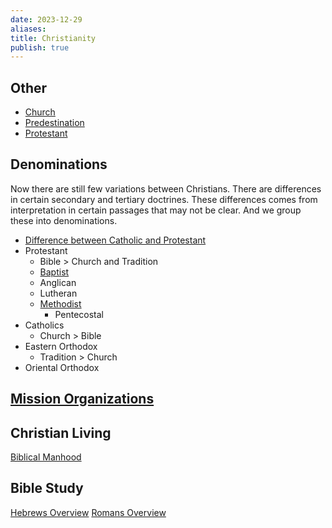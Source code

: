 ```yaml
---
date: 2023-12-29
aliases: 
title: Christianity
publish: true
---
```

## Other
- [Church](../../Church.md)
- [Predestination](../../Predestination.md)
- [Protestant](../../Protestant.md)

## Denominations
Now there are still few variations between Christians. There are differences in certain secondary and tertiary doctrines. These differences comes from interpretation in certain passages that may not be clear. And we group these into denominations.

- [Difference between Catholic and Protestant](../../Difference%20between%20Catholic%20and%20Protestant.md)
- Protestant
	- Bible > Church and Tradition
	- [Baptist](../../Baptist.md)
	- Anglican
	- Lutheran
	- [Methodist](../../Methodist.md)
		- Pentecostal
- Catholics
	- Church > Bible
- Eastern Orthodox
	- Tradition > Church
- Oriental Orthodox

## [Mission Organizations](../../Mission%20Organizations.md)

## Christian Living
[Biblical Manhood](../../Biblical%20Manhood.md)

## Bible Study
[Hebrews Overview](Hebrews%20Overview.md)
[Romans Overview](../../Romans%20Overview.md)
